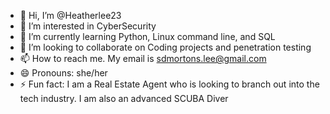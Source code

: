- 👋 Hi, I’m @Heatherlee23
- 👀 I’m interested in CyberSecurity
- 🌱 I’m currently learning Python, Linux command line, and SQL
- 💞️ I’m looking to collaborate on Coding projects and penetration testing
- 📫 How to reach me. My email is sdmortons.lee@gmail.com
- 😄 Pronouns: she/her
- ⚡ Fun fact: I am a Real Estate Agent who is looking to branch out into the tech industry. I am also an advanced SCUBA Diver

<!---
Heatherlee23/Heatherlee23 is a ✨ special ✨ repository because its `README.md` (this file) appears on your GitHub profile.
You can click the Preview link to take a look at your changes.
--->
